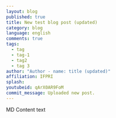 ```yaml
---
layout: blog
published: true
title: New test blog post (updated)
category: blog
language: english
comments: true
tags: 
  - tag
  - tag-1
  - tag2
  - tag 3
author: "Author - name: title (updated)"
affiliation: IFPRI
splash: 
youtubeid: qArX0AR9FoM
commit_message: Uploaded new post.
---
```

MD Content text